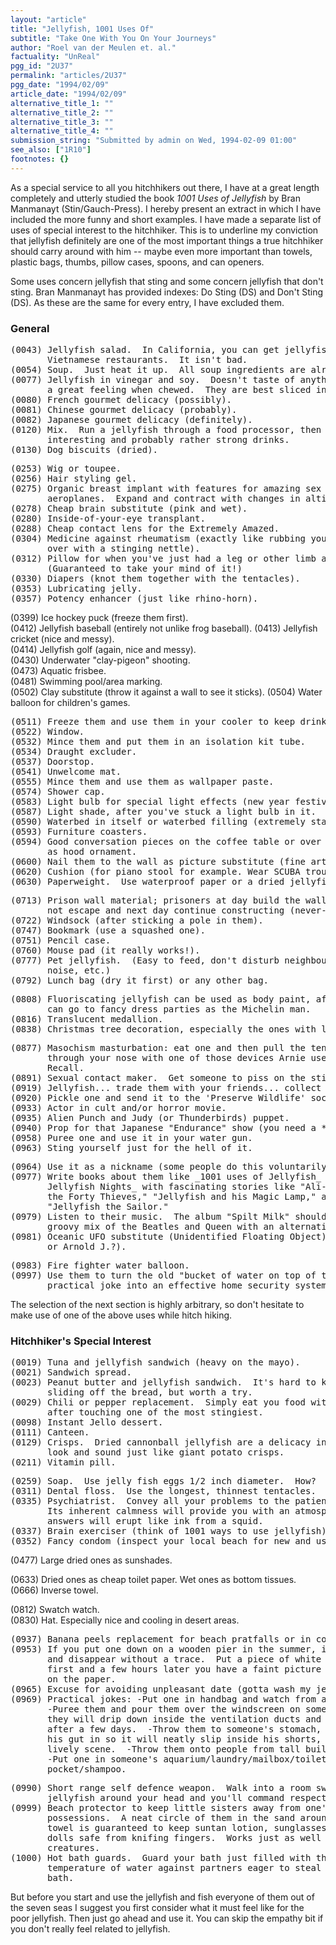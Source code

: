 ```yaml
---
layout: "article"
title: "Jellyfish, 1001 Uses Of"
subtitle: "Take One With You On Your Journeys"
author: "Roel van der Meulen et. al."
factuality: "UnReal"
pgg_id: "2U37"
permalink: "articles/2U37"
pgg_date: "1994/02/09"
article_date: "1994/02/09"
alternative_title_1: ""
alternative_title_2: ""
alternative_title_3: ""
alternative_title_4: ""
submission_string: "Submitted by admin on Wed, 1994-02-09 01:00"
see_also: ["1R10"]
footnotes: {}
---
```

<div>
<p>As a special service to all you hitchhikers out there, I have at a great length completely and utterly studied the book <em>1001 Uses of Jellyfish</em> by Bran Manmanayt (Stin/Gauch-Press). I hereby present an extract in which I have included the more funny and short examples. I have made a separate list of uses of special interest to the hitchhiker. This is to underline my conviction that jellyfish definitely are one of the most important things a true hitchhiker should carry around with him -- maybe even more important than towels, plastic bags, thumbs, pillow cases, spoons, and can openers.</p>
<p>Some uses concern jellyfish that sting and some concern jellyfish that don't sting. Bran Manmanayt has provided indexes: Do Sting (DS) and Don't Sting (DS). As these are the same for every entry, I have excluded them.</p>
<h3>General</h3>
<pre>
(0043) Jellyfish salad.  In California, you can get jellyfish salad in many
       Vietnamese restaurants.  It isn't bad.
(0054) Soup.  Just heat it up.  All soup ingredients are already present.
(0077) Jellyfish in vinegar and soy.  Doesn't taste of anything, but gives
       a great feeling when chewed.  They are best sliced in neat strips.
(0080) French gourmet delicacy (possibly).
(0081) Chinese gourmet delicacy (probably).
(0082) Japanese gourmet delicacy (definitely).
(0120) Mix.  Run a jellyfish through a food processor, then mix some
       interesting and probably rather strong drinks.
(0130) Dog biscuits (dried).
</pre>
<pre>
(0253) Wig or toupee.
(0256) Hair styling gel.
(0275) Organic breast implant with features for amazing sex life in
       aeroplanes.  Expand and contract with changes in altitude.
(0278) Cheap brain substitute (pink and wet).
(0280) Inside-of-your-eye transplant.
(0288) Cheap contact lens for the Extremely Amazed.
(0304) Medicine against rheumatism (exactly like rubbing yourself all
       over with a stinging nettle).
(0312) Pillow for when you've just had a leg or other limb amputated.
       (Guaranteed to take your mind of it!)
(0330) Diapers (knot them together with the tentacles).
(0353) Lubricating jelly.
(0357) Potency enhancer (just like rhino-horn).
</pre>
<p>(0399) Ice hockey puck (freeze them first).<br>
(0412) Jellyfish baseball (entirely not unlike frog baseball). (0413) Jellyfish cricket (nice and messy).<br>
(0414) Jellyfish golf (again, nice and messy).<br>
(0430) Underwater "clay-pigeon" shooting.<br>
(0473) Aquatic frisbee.<br>
(0481) Swimming pool/area marking.<br>
(0502) Clay substitute (throw it against a wall to see it sticks). (0504) Water balloon for children's games.</p>
<pre>
(0511) Freeze them and use them in your cooler to keep drinks cold.
(0522) Window.
(0532) Mince them and put them in an isolation kit tube.
(0534) Draught excluder.
(0537) Doorstop.
(0541) Unwelcome mat.
(0555) Mince them and use them as wallpaper paste.
(0574) Shower cap.
(0583) Light bulb for special light effects (new year festivities).
(0587) Light shade, after you've stuck a light bulb in it.
(0590) Waterbed in itself or waterbed filling (extremely stable).
(0593) Furniture coasters.
(0594) Good conversation pieces on the coffee table or over the sofa or
       as hood ornament.
(0600) Nail them to the wall as picture substitute (fine art).
(0620) Cushion (for piano stool for example. Wear SCUBA trousers).
(0630) Paperweight.  Use waterproof paper or a dried jellyfish (use towel).
</pre>
<pre>
(0713) Prison wall material; prisoners at day build the wall, at night can
       not escape and next day continue constructing (never-ending process)
(0722) Windsock (after sticking a pole in them).
(0747) Bookmark (use a squashed one).
(0751) Pencil case.
(0760) Mouse pad (it really works!).
(0777) Pet jellyfish.  (Easy to feed, don't disturb neighbours, don't make
       noise, etc.)
(0792) Lunch bag (dry it first) or any other bag.
</pre>
<pre>
(0808) Fluoriscating jellyfish can be used as body paint, after which you
       can go to fancy dress parties as the Michelin man.
(0816) Translucent medallion.
(0838) Christmas tree decoration, especially the ones with long tentacles.
</pre>
<pre>
(0877) Masochism masturbation: eat one and then pull the tentacles back out
       through your nose with one of those devices Arnie used in Total
       Recall.
(0891) Sexual contact maker.  Get someone to piss on the stings.
(0919) Jellyfish... trade them with your friends... collect them all!
(0920) Pickle one and send it to the 'Preserve Wildlife' society.
(0933) Actor in cult and/or horror movie.
(0935) Alien Punch and Judy (or Thunderbirds) puppet.
(0940) Prop for that Japanese "Endurance" show (you need a *lot* of them).
(0958) Puree one and use it in your water gun.
(0963) Sting yourself just for the hell of it.
</pre>
<pre>
(0964) Use it as a nickname (some people do this voluntarily you know!).
(0977) Write books about them like _1001 uses of Jellyfish_ or _1001
       Jellyfish Nights_ with fascinating stories like "Ali-Jellyfish and
       the Forty Thieves," "Jellyfish and his Magic Lamp," and of course
       "Jellyfish the Sailor."
(0979) Listen to their music.  The album "Spilt Milk" should sound like a
       groovy mix of the Beatles and Queen with an alternative twist to it.
(0981) Oceanic UFO substitute (Unidentified Floating Object) (is it Bob J.
       or Arnold J.?).
</pre>
<pre>
(0983) Fire fighter water balloon.
(0997) Use them to turn the old "bucket of water on top of the door"
       practical joke into an effective home security system.
</pre>
<p>The selection of the next section is highly arbitrary, so don't hesitate to make use of one of the above uses while hitch hiking.</p>
<h3>Hitchhiker's Special Interest</h3>
<pre>
(0019) Tuna and jellyfish sandwich (heavy on the mayo).
(0021) Sandwich spread.
(0023) Peanut butter and jellyfish sandwich.  It's hard to keep them from
       sliding off the bread, but worth a try.
(0029) Chili or pepper replacement.  Simply eat you food with your hands
       after touching one of the most stingiest.
(0098) Instant Jello dessert.
(0111) Canteen.
(0129) Crisps.  Dried cannonball jellyfish are a delicacy in Japan.  They
       look and sound just like giant potato crisps.
(0211) Vitamin pill.
</pre>
<pre>
(0259) Soap.  Use jelly fish eggs 1/2 inch diameter.  How?  Beats me.
(0311) Dental floss.  Use the longest, thinnest tentacles.
(0335) Psychiatrist.  Convey all your problems to the patient jellyfish.
       Its inherent calmness will provide you with an atmosphere in which
       answers will erupt like ink from a squid.
(0337) Brain exerciser (think of 1001 ways to use jellyfish).
(0352) Fancy condom (inspect your local beach for new and used ones).
</pre>
<p>(0477) Large dried ones as sunshades.</p>
<p>(0633) Dried ones as cheap toilet paper. Wet ones as bottom tissues. (0666) Inverse towel.</p>
<p>(0812) Swatch watch.<br>
(0830) Hat. Especially nice and cooling in desert areas.</p>
<pre>
(0937) Banana peels replacement for beach pratfalls or in comic acts.
(0953) If you put one down on a wooden pier in the summer, it will dry up
       and disappear without a trace.  Put a piece of white paper under it
       first and a few hours later you have a faint picture of a jellyfish
       on the paper.
(0965) Excuse for avoiding unpleasant date (gotta wash my jellyfish).
(0969) Practical jokes: -Put one in handbag and watch from a distance.
       -Puree them and pour them over the windscreen on someone's car and
       they will drip down inside the ventilation ducts and start to reek
       after a few days.  -Throw them to someone's stomach, who will suck
       his gut in so it will neatly slip inside his shorts, creating a
       lively scene.  -Throw them onto people from tall buildings.
       -Put one in someone's aquarium/laundry/mailbox/toilet/bed/chair/
       pocket/shampoo.
</pre>
<pre>
(0990) Short range self defence weapon.  Walk into a room swinging a
       jellyfish around your head and you'll command respect.
(0999) Beach protector to keep little sisters away from one's beach
       possessions.  A neat circle of them in the sand around a spread-out
       towel is guaranteed to keep suntan lotion, sunglasses and Barbie
       dolls safe from knifing fingers.  Works just as well with other
       creatures.
(1000) Hot bath guards.  Guard your bath just filled with the perfect
       temperature of water against partners eager to steal your perfect
       bath.
</pre>
<p>But before you start and use the jellyfish and fish everyone of them out of the seven seas I suggest you first consider what it must feel like for the poor jellyfish. Then just go ahead and use it. You can skip the empathy bit if you don't really feel related to jellyfish.</p>
</div>
